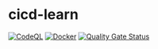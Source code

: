 # cicd-learn
[![CodeQL](https://github.com/yangqi-nt/cicd-learn/actions/workflows/codeql.yml/badge.svg)](https://github.com/yangqi-nt/cicd-learn/actions/workflows/codeql.yml)
[![Docker](https://github.com/yangqi-nt/cicd-learn/actions/workflows/docker-publish.yml/badge.svg)](https://github.com/yangqi-nt/cicd-learn/actions/workflows/docker-publish.yml)
[![Quality Gate Status](https://sonarcloud.io/api/project_badges/measure?project=yangqi-nt_cicd-learn&metric=alert_status)](https://sonarcloud.io/summary/new_code?id=yangqi-nt_cicd-learn)